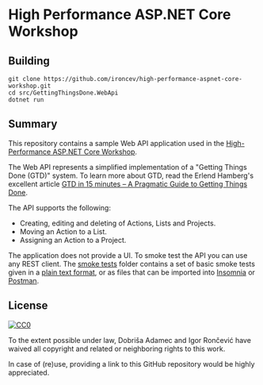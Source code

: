 # High Performance ASP.NET Core Workshop

## Building

```
git clone https://github.com/ironcev/high-performance-aspnet-core-workshop.git
cd src/GettingThingsDone.WebApi
dotnet run
```

## Summary

This repository contains a sample Web API application used in the [High-Performance ASP.NET Core Workshop](https://github.com/ironcev/public-talks/tree/master/HighPerformanceAspDotNetCore).

The Web API represents a simplified implementation of a "Getting Things Done (GTD)" system. To learn more about GTD, read the Erlend Hamberg's excellent article [GTD in 15 minutes – A Pragmatic Guide to Getting Things Done](https://hamberg.no/gtd/).

The API supports the following:

- Creating, editing and deleting of Actions, Lists and Projects.
- Moving an Action to a List.
- Assigning an Action to a Project.

The application does not provide a UI. To smoke test the API you can use any REST client. The [smoke tests](tests/smoke) folder contains a set of basic smoke tests given in a [plain text format](tests/smoke/PlainText.txt), or as files that can be imported into [Insomnia](https://insomnia.rest/) or [Postman](https://www.getpostman.com/).

## License
[![CC0](http://mirrors.creativecommons.org/presskit/buttons/88x31/svg/cc-zero.svg)](http://creativecommons.org/publicdomain/zero/1.0)

To the extent possible under law, Dobriša Adamec and Igor Rončević have waived all copyright and related or neighboring rights to this work.

In case of (re)use, providing a link to this GitHub repository would be highly appreciated.
